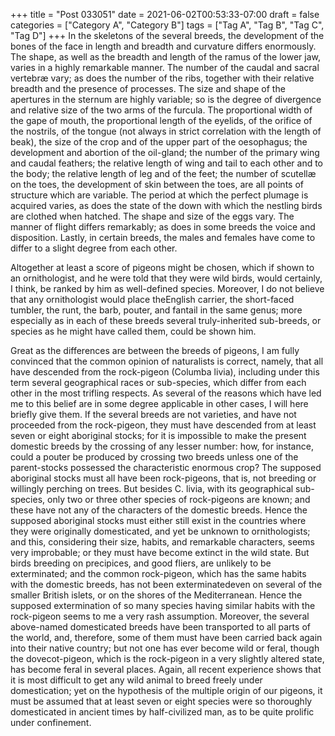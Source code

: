 +++
title = "Post 033051"
date = 2021-06-02T00:53:33-07:00
draft = false
categories = ["Category A", "Category B"]
tags = ["Tag A", "Tag B", "Tag C", "Tag D"]
+++
In the skeletons of the several breeds, the development of the bones of the face in length and breadth and curvature differs enormously. The shape, as well as the breadth and length of the ramus of the lower jaw, varies in a highly remarkable manner. The number of the caudal and sacral vertebræ vary; as does the number of the ribs, together with their relative breadth and the presence of processes. The size and shape of the apertures in the sternum are highly variable; so is the degree of divergence and relative size of the two arms of the furcula. The proportional width of the gape of mouth, the proportional length of the eyelids, of the orifice of the nostrils, of the tongue (not always in strict correlation with the length of beak), the size of the crop and of the upper part of the oesophagus; the development and abortion of the oil-gland; the number of the primary wing and caudal feathers; the relative length of wing and tail to each other and to the body; the relative length of leg and of the feet; the number of scutellæ on the toes, the development of skin between the toes, are all points of structure which are variable. The period at which the perfect plumage is acquired varies, as does the state of the down with which the nestling birds are clothed when hatched. The shape and size of the eggs vary. The manner of flight differs remarkably; as does in some breeds the voice and disposition. Lastly, in certain breeds, the males and females have come to differ to a slight degree from each other.

Altogether at least a score of pigeons might be chosen, which if shown to an ornithologist, and he were told that they were wild birds, would certainly, I think, be ranked by him as well-defined species. Moreover, I do not believe that any ornithologist would place theEnglish carrier, the short-faced tumbler, the runt, the barb, pouter, and fantail in the same genus; more especially as in each of these breeds several truly-inherited sub-breeds, or species as he might have called them, could be shown him.

Great as the differences are between the breeds of pigeons, I am fully convinced that the common opinion of naturalists is correct, namely, that all have descended from the rock-pigeon (Columba livia), including under this term several geographical races or sub-species, which differ from each other in the most trifling respects. As several of the reasons which have led me to this belief are in some degree applicable in other cases, I will here briefly give them. If the several breeds are not varieties, and have not proceeded from the rock-pigeon, they must have descended from at least seven or eight aboriginal stocks; for it is impossible to make the present domestic breeds by the crossing of any lesser number: how, for instance, could a pouter be produced by crossing two breeds unless one of the parent-stocks possessed the characteristic enormous crop? The supposed aboriginal stocks must all have been rock-pigeons, that is, not breeding or willingly perching on trees. But besides C. livia, with its geographical sub-species, only two or three other species of rock-pigeons are known; and these have not any of the characters of the domestic breeds. Hence the supposed aboriginal stocks must either still exist in the countries where they were originally domesticated, and yet be unknown to ornithologists; and this, considering their size, habits, and remarkable characters, seems very improbable; or they must have become extinct in the wild state. But birds breeding on precipices, and good fliers, are unlikely to be exterminated; and the common rock-pigeon, which has the same habits with the domestic breeds, has not been exterminatedeven on several of the smaller British islets, or on the shores of the Mediterranean. Hence the supposed extermination of so many species having similar habits with the rock-pigeon seems to me a very rash assumption. Moreover, the several above-named domesticated breeds have been transported to all parts of the world, and, therefore, some of them must have been carried back again into their native country; but not one has ever become wild or feral, though the dovecot-pigeon, which is the rock-pigeon in a very slightly altered state, has become feral in several places. Again, all recent experience shows that it is most difficult to get any wild animal to breed freely under domestication; yet on the hypothesis of the multiple origin of our pigeons, it must be assumed that at least seven or eight species were so thoroughly domesticated in ancient times by half-civilized man, as to be quite prolific under confinement.
